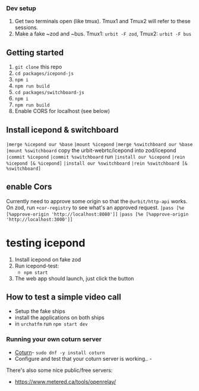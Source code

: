 ### Dev setup
1. Get two terminals open (like tmux). Tmux1 and Tmux2 will refer to these sessions.
2. Make a fake ~zod and ~bus. Tmux1: `urbit -F zod`, Tmux2: `urbit -F bus`


## Getting started
1. `git clone` this repo
2. `cd packages/icepond-js`
3. `npm i`
4. `npm run build`
5. `cd packages/switchboard-js`
6. `npm i`
7. `npm run build`
8. Enable CORS for localhost (see below) 


## Install icepond & switchboard
`|merge %icepond our %base`
`|mount %icepond`
`|merge %switchboard our %base`
`|mount %switchboard`
copy the urbit-webrtc/icepond into zod/icepond
`|commit %icepond`
`|commit %switchboard`
run
`|install our %icepond`
`|rein %icepond [& %icepond]`
`|install our %switchboard`
`|rein %switchboard [& %switchboard]`


## enable Cors
Currently need to approve some origin so that the `@urbit/http-api` works.
On zod, run `+cor-registry` to see what's an approved request.
`|pass [%e [%approve-origin 'http://localhost:8080']]`
`|pass [%e [%approve-origin 'http://localhost:3000']]`



# testing icepond
1. Install icepond on fake zod
2. Run icepond-test: 
    - `npm start`
3. The web app should launch, just click the button



## How to test a simple video call
* Setup the fake ships
* install the applications on both ships
* in `urchatfm` run `npm start dev`


### Running your own coturn server
* [Coturn](https://github.com/coturn/coturn)- `sudo dnf -y install coturn`
* Configure and test that your coturn server is working..       - 

There's also some nice public/free servers:
* https://www.metered.ca/tools/openrelay/


